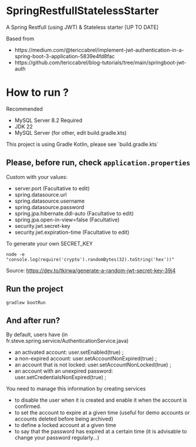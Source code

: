 # SpringRestfullStatelessStarter

<p>A Spring Restfull (using JWT) &amp; Stateless starter [UP TO DATE]</p>
Based from
<ul>
<li>
https://medium.com/@tericcabrel/implement-jwt-authentication-in-a-spring-boot-3-application-5839e4fd8fac
</li>
<li>
https://github.com/tericcabrel/blog-tutorials/tree/main/springboot-jwt-auth
</li>
</ul>

# How to run ?
Recommended
- MySQL Server 8.2
Required
- JDK 22
- MySQL Server (for other, edit build.gradle.kts)

<p>This project is using Gradle Kotlin, please see `build.gradle.kts`</p>

## Please, before run, check `application.properties`

Custom with your values:
- server.port (Facultative to edit)
- spring.datasource.url
- spring.datasource.username
- spring.datasource.password
- spring.jpa.hibernate.ddl-auto (Facultative to edit)
- spring.jpa.open-in-view=false (Facultative)
- security.jwt.secret-key
- security.jwt.expiration-time (Facultative to edit)

<p>To generate your own SECRET_KEY</p>

```shell
node -e "console.log(require('crypto').randomBytes(32).toString('hex'))"
```
Source: https://dev.to/tkirwa/generate-a-random-jwt-secret-key-39j4

## Run the project

```shell
gradlew bootRun
```

## And after run?

By default, users have (in fr.steve.spring.service/AuthenticationService.java)
- an activated account: user.setEnabled(true) ;
- a non-expired account: user.setAccountNonExpired(true) ;
- an account that is not locked: user.setAccountNonLocked(true) ;
- an account with an unexpired password: user.setCredentialsNonExpired(true) ;

You need to manage this information by creating services
- to disable the user when it is created and enable it when the account is confirmed.
- to set the account to expire at a given time (useful for demo accounts or accounts deleted before being archived)
- to define a locked account at a given time
- to say that the password has expired at a certain time (it is advisable to change your password regularly...)
